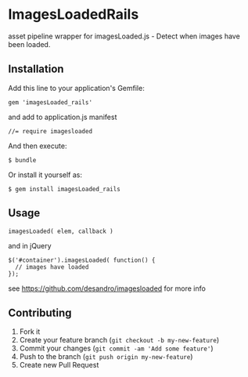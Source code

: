 # ImagesLoadedRails

asset pipeline wrapper for imagesLoaded.js - Detect when images have been loaded.


## Installation

Add this line to your application's Gemfile:

    gem 'imagesLoaded_rails'

and add to application.js manifest

    //= require imagesloaded

And then execute:

    $ bundle

Or install it yourself as:

    $ gem install imagesLoaded_rails

## Usage


    imagesLoaded( elem, callback )

and in jQuery

    $('#container').imagesLoaded( function() {
      // images have loaded
    });

see https://github.com/desandro/imagesloaded for more info

## Contributing

1. Fork it
2. Create your feature branch (`git checkout -b my-new-feature`)
3. Commit your changes (`git commit -am 'Add some feature'`)
4. Push to the branch (`git push origin my-new-feature`)
5. Create new Pull Request
